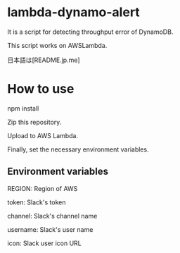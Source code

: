 # lambda-dynamo-alert

It is a script for detecting throughput error of DynamoDB.

This script works on AWSLambda.

日本語は[README.jp.me]

# How to use

npm install

Zip this repository.

Upload to AWS Lambda.

Finally, set the necessary environment variables.

## Environment variables

REGION: Region of AWS

token: Slack's token

channel: Slack's channel name

username: Slack's user name

icon: Slack user icon URL

